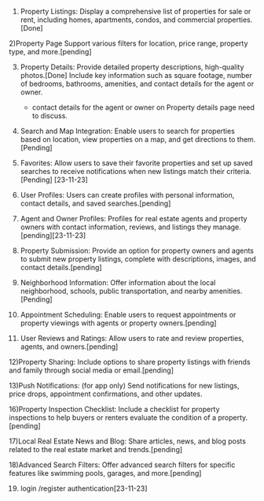 1) Property Listings:
Display a comprehensive list of properties for sale or rent, including homes, apartments, condos, and commercial properties.[Done]

2)Property Page Support various filters for location, price range, property type, and more.[pending]

3) Property Details:
Provide detailed property descriptions, high-quality photos.[Done]
Include key information such as square footage, number of bedrooms, bathrooms, amenities, and contact details for the agent or owner.

    * contact details for the agent or owner on Property details page need to discuss.


4) Search and Map Integration:
Enable users to search for properties based on location, view properties on a map, and get directions to them.[Pending]
    

5)  Favorites:
Allow users to save their favorite properties and set up saved searches to receive notifications when new listings match their criteria.[Pending] [23-11-23]

6) User Profiles:
Users can create profiles with personal information, contact details, and saved searches.[pending]

7) Agent and Owner Profiles:
Profiles for real estate agents and property owners with contact information, reviews, and listings they manage.[pending][23-11-23]

8) Property Submission:
Provide an option for property owners and agents to submit new property listings, complete with descriptions, images, and contact details.[pending]

9) Neighborhood Information:
Offer information about the local neighborhood, schools, public transportation, and nearby amenities.[Pending]

10) Appointment Scheduling:
Enable users to request appointments or property viewings with agents or property owners.[pending]


11) User Reviews and Ratings:
Allow users to rate and review properties, agents, and owners.[pending]

12)Property Sharing:
Include options to share property listings with friends and family through social media or email.[pending]

13)Push Notifications: (for app only)
Send notifications for new listings, price drops, appointment confirmations, and other updates.

16)Property Inspection Checklist:
Include a checklist for property inspections to help buyers or renters evaluate the condition of a property.[pending]

17)Local Real Estate News and Blog:
Share articles, news, and blog posts related to the real estate market and trends.[pending]

18)Advanced Search Filters:
Offer advanced search filters for specific features like swimming pools, garages, and more.[pending]

19) login /register authentication[23-11-23]